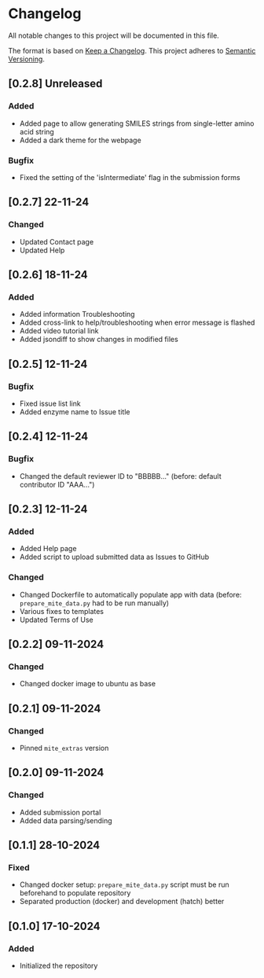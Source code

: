 # Changelog

All notable changes to this project will be documented in this file.

The format is based on [Keep a Changelog](https://keepachangelog.com/en/1.0.0/).
This project adheres to [Semantic Versioning](https://semver.org/spec/v2.0.0.html).

## [0.2.8] Unreleased

### Added

- Added page to allow generating SMILES strings from single-letter amino acid string
- Added a dark theme for the webpage

### Bugfix

- Fixed the setting of the 'isIntermediate' flag in the submission forms

## [0.2.7] 22-11-24

### Changed

- Updated Contact page
- Updated Help

## [0.2.6] 18-11-24

### Added

- Added information Troubleshooting
- Added cross-link to help/troubleshooting when error message is flashed
- Added video tutorial link
- Added jsondiff to show changes in modified files

## [0.2.5] 12-11-24

### Bugfix

- Fixed issue list link
- Added enzyme name to Issue title

## [0.2.4] 12-11-24

### Bugfix

- Changed the default reviewer ID to "BBBBB..." (before: default contributor ID "AAA...")

## [0.2.3] 12-11-24

### Added

- Added Help page
- Added script to upload submitted data as Issues to GitHub

### Changed

- Changed Dockerfile to automatically populate app with data (before: `prepare_mite_data.py` had to be run manually)
- Various fixes to templates
- Updated Terms of Use

## [0.2.2] 09-11-2024

### Changed

- Changed docker image to ubuntu as base

## [0.2.1] 09-11-2024

### Changed

- Pinned `mite_extras` version

## [0.2.0] 09-11-2024

### Changed

- Added submission portal
- Added data parsing/sending

## [0.1.1] 28-10-2024

### Fixed

- Changed docker setup: `prepare_mite_data.py` script must be run beforehand to populate repository
- Separated production (docker) and development (hatch) better

## [0.1.0] 17-10-2024

### Added

- Initialized the repository